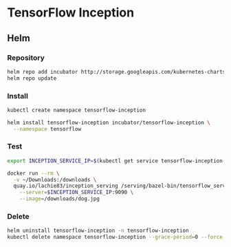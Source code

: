# TensorFlow Inception

## Helm

### Repository

```sh
helm repo add incubator http://storage.googleapis.com/kubernetes-charts-incubator
helm repo update
```

### Install

```sh
kubectl create namespace tensorflow-inception
```

```sh
helm install tensorflow-inception incubator/tensorflow-inception \
  --namespace tensorflow
```

### Test

```sh
export INCEPTION_SERVICE_IP=$(kubectl get service tensorflow-inception-ten -o jsonpath='{.status.loadBalancer.ingress[0].ip}' -n tensorflow-inception )
```

```sh
docker run --rm \
  -v ~/Downloads:/downloads \
  quay.io/lachie83/inception_serving /serving/bazel-bin/tensorflow_serving/example/inception_client \
    --server=$INCEPTION_SERVICE_IP:9090 \
    --image=/downloads/dog.jpg
```

### Delete

```sh
helm uninstall tensorflow-inception -n tensorflow-inception
kubectl delete namespace tensorflow-inception --grace-period=0 --force
```
